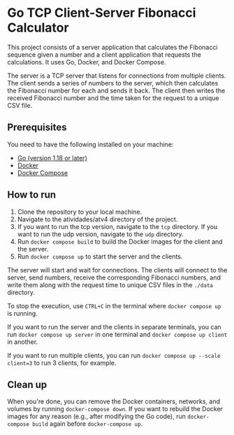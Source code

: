 # Go TCP Client-Server Fibonacci Calculator

This project consists of a server application that calculates the Fibonacci sequence given a number and a client application that requests the calculations. It uses Go, Docker, and Docker Compose.

The server is a TCP server that listens for connections from multiple clients. The client sends a series of numbers to the server, which then calculates the Fibonacci number for each and sends it back. The client then writes the received Fibonacci number and the time taken for the request to a unique CSV file.

## Prerequisites

You need to have the following installed on your machine:

- [Go (version 1.18 or later)](https://golang.org/dl/)
- [Docker](https://docs.docker.com/get-docker/)
- [Docker Compose](https://docs.docker.com/compose/install/)


## How to run

1. Clone the repository to your local machine.
1. Navigate to the atividades/atv4 directory of the project.
1. If you want to run the tcp version, navigate to the `tcp` directory. If you want to run the udp version, navigate to the `udp` directory.
1. Run `docker compose build` to build the Docker images for the client and the server.
1. Run `docker compose up` to start the server and the clients.

The server will start and wait for connections. The clients will connect to the server, send numbers, receive the corresponding Fibonacci numbers, and write them along with the request time to unique CSV files in the `./data` directory.

To stop the execution, use `CTRL+C` in the terminal where `docker compose up` is running.

If you want to run the server and the clients in separate terminals, you can run `docker compose up server` in one terminal and `docker compose up client` in another.

If you want to run multiple clients, you can run `docker compose up --scale client=3` to run 3 clients, for example.
## Clean up

When you're done, you can remove the Docker containers, networks, and volumes by running `docker-compose down`. If you want to rebuild the Docker images for any reason (e.g., after modifying the Go code), run `docker-compose build` again before `docker-compose up`.
